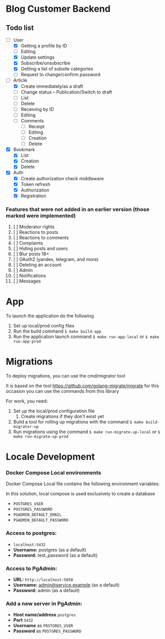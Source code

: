 # Blog Customer Backend

## Todo list
- [ ] User
   - [x] Getting a profile by ID
   - [ ] Editing
   - [x] Update settings
   - [x] Subscribe/unsubscribe
   - [x] Getting a list of subsite categories
   - [ ] Request to change/confirm password
- [ ] Article
   - [x] Create immediately/as a draft
   - [ ] Change status – Publication/Switch to draft
   - [ ] List
   - [ ] Delete
   - [ ] Receiving by ID
   - [ ] Editing
   - [ ] Comments
      - [ ] Receipt
      - [ ] Editing
      - [ ] Creation
      - [ ] Delete
- [x] Bookmark
   - [x] List
   - [x] Creation
   - [x] Delete
- [x] Auth
   - [x] Create authorization check middleware
   - [x] Token refresh
   - [x] Authorization
   - [x] Registration

### Features that were not added in an earlier version (those marked were implemented)
1. [ ] Moderator rights
2. [ ] Reactions to posts
2. [ ] Reactions to comments
3. [ ] Complaints
4. [ ] Hiding posts and users
5. [ ] Blur posts 18+
6. [ ] OAuth2 (yandex, telegram, and more)
7. [ ] Deleting an account
8. [ ] Admin
9. [ ] Notifications
10. [ ] Messages

# App
To launch the application do the following

1. Set up local/prod config files
2. Run the build command ```$ make build-app```
3. Run the application launch command ```$ make run-app-local``` or ```$ make run-app-prod```

# Migrations
To deploy migrations, you can use the cmd/migrator tool

It is based on the tool https://github.com/golang-migrate/migrate for this occasion you can use the commands from this library

For work, you need:
1. Set up the local/prod configuration file
    1. Create migrations if they don't exist yet
2. Build a tool for rolling up migrations with the command ```$ make build-migrator-up```
3. Run migrations using the command ```$ make run-migrate-up-local``` or ```$ make run-migrate-up-prod```

# Locale Development

### Docker Compose Local environments
Docker Compose Local file contains the following environment variables:

In this solution, local compose is used exclusively to create a database

* `POSTGRES_USER`
* `POSTGRES_PASSWORD`
* `PGADMIN_DEFAULT_EMAIL`
* `PGADMIN_DEFAULT_PASSWORD`

### Access to postgres:
* `localhost:5432`
* **Username:** postgres (as a default)
* **Password:** test_password (as a default)

### Access to PgAdmin:
* **URL:** `http://localhost:5050`
* **Username:** admin@service.example (as a default)
* **Password:** admin (as a default)

### Add a new server in PgAdmin:
* **Host name/address** `postgres`
* **Port** `5432`
* **Username** as `POSTGRES_USER`
* **Password** as `POSTGRES_PASSWORD`
